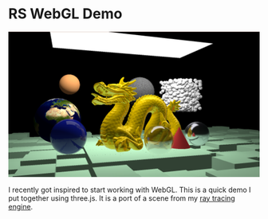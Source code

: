 # RS WebGL Demo

![screenshot](/images/screenshot_01.png)

I recently got inspired to start working with WebGL. This is a quick demo I put
together using three.js. It is a port of a scene from my [ray tracing
engine](https://github.com/Rory-Sullivan/rs_ray_tracer).
